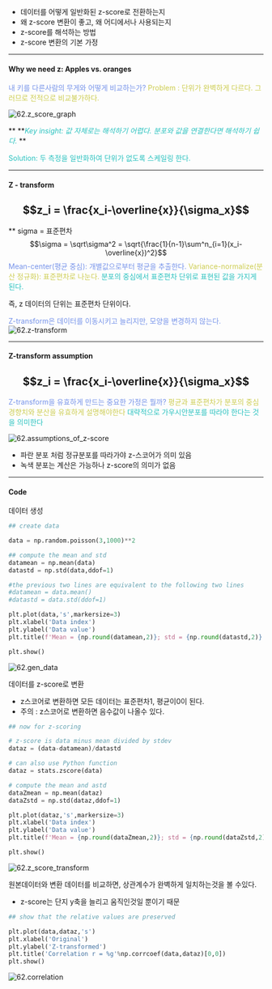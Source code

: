 - 데이터를 어떻게 일반화된 z-score로 전환하는지
- 왜 z-score 변환이 좋고, 왜 어디에서나 사용되는지
- z-score를 해석하는 방법
- z-score 변환의 기본 가정

---
#### Why we need z: Apples vs. oranges

<span style="color:rgb(118, 147, 234)">내 키를 다른사람의 무게와 어떻게 비교하는가?</span> 
<span style="color:rgb(205, 205, 81)">Problem : 단위가 완벽하게 다르다. 그러므로 전적으로 비교불가하다.</span> 

![62.z_score_graph](../pic/7.Data%20normalizations%20and%20outliers/62.z_score_graph.png)

**
**<span style="font-style:italic; font-style:italic; color:rgb(41, 194, 191)">Key insight: 값 자체로는 해석하기 어렵다. 분포와 값을 연결한다면 해석하기 쉽다.</span> 
**

<span style="color:rgb(41, 194, 191)">Solution: 두 측정을 일반화하여 단위가 없도록 스케일링 한다. </span>

----
#### Z - transform
## $$z_i = \frac{x_i-\overline{x}}{\sigma_x}$$
** sigma = 표준편차
$$\sigma = \sqrt\sigma^2 = \sqrt{\frac{1}{n-1}\sum^n_{i=1}(x_i-\overline{x})^2}$$
<span style="color:rgb(118, 147, 234)">Mean-center(평균 중심): 개별값으로부터 평균을 추출한다.</span>
<span style="color:rgb(205, 205, 81)">Variance-normalize(분산 정규화): 표준편차로 나눈다.</span>
<span style="color:rgb(41, 194, 191)">분포의 중심에서 표준편차 단위로 표현된 값을 가지게 된다.</span> 

즉, z 데이터의 단위는 표준편차 단위이다.

<span style="color:rgb(118, 147, 234)">Z-transform은 데이터를 이동시키고 늘리지만, 모양을 변경하지 않는다.</span>
![62.z-transform](../pic/7.Data%20normalizations%20and%20outliers/62.z-transform.png)

----
#### Z-transform assumption

## $$z_i = \frac{x_i-\overline{x}}{\sigma_x}$$

<span style="color:rgb(118, 147, 234)">Z-transform을 유효하게 만드는 중요한 가정은 뭘까?</span>
<span style="color:rgb(205, 205, 81)">평균과 표준편차가 분포의 중심경향치와 분산을 유효하게 설명해야한다</span>
<span style="color:rgb(41, 194, 191)">대략적으로 가우시안분포를 따라야 한다는 것을 의미한다</span> 

![62.assumptions_of_z-score](../pic/7.Data%20normalizations%20and%20outliers/62.assumptions_of_z-score.png)
- 파란 분포 처럼 정규분포를 따라가야 z-스코어가 의미 있음
- 녹색 분포는 계산은 가능하나 z-score의 의미가 없음

----
#### Code
데이터 생성
```python
## create data

data = np.random.poisson(3,1000)**2

## compute the mean and std
datamean = np.mean(data)
datastd = np.std(data,ddof=1)

#the previous two lines are equivalent to the following two lines
#datamean = data.mean()
#datastd = data.std(ddof=1)

plt.plot(data,'s',markersize=3)
plt.xlabel('Data index')
plt.ylabel('Data value')
plt.title(f'Mean = {np.round(datamean,2)}; std = {np.round(datastd,2)}')

plt.show()
```
![62.gen_data](../pic/7.Data%20normalizations%20and%20outliers/62.gen_data.png)

데이터를 z-score로 변환
- z스코어로 변환하면 모든 데이터는 표준편차1, 평균이0이 된다.
- 주의 : z스코어로 변환하면 음수값이 나올수 있다.
```python
## now for z-scoring

# z-score is data minus mean divided by stdev
dataz = (data-datamean)/datastd

# can also use Python function
dataz = stats.zscore(data)

# compute the mean and astd
dataZmean = np.mean(dataz)
dataZstd = np.std(dataz,ddof=1)

plt.plot(dataz,'s',markersize=3)
plt.xlabel('Data index')
plt.ylabel('Data value')
plt.title(f'Mean = {np.round(dataZmean,2)}; std = {np.round(dataZstd,2)}')

plt.show()
```
![62.z_score_transform](../pic/7.Data%20normalizations%20and%20outliers/62.z_score_transform.png)

원본데이터와 변환 데이터를 비교하면, 상관계수가 완벽하게 일치하는것을 볼 수있다.
- z-score는 단지 y축을 늘리고 움직인것일 뿐이기 때문
```python
## show that the relative values are preserved

plt.plot(data,dataz,'s')
plt.xlabel('Original')
plt.ylabel('Z-transformed')
plt.title('Correlation r = %g'%np.corrcoef(data,dataz)[0,0])
plt.show()
```
![62.correlation](../pic/7.Data%20normalizations%20and%20outliers/62.correlation.png)
